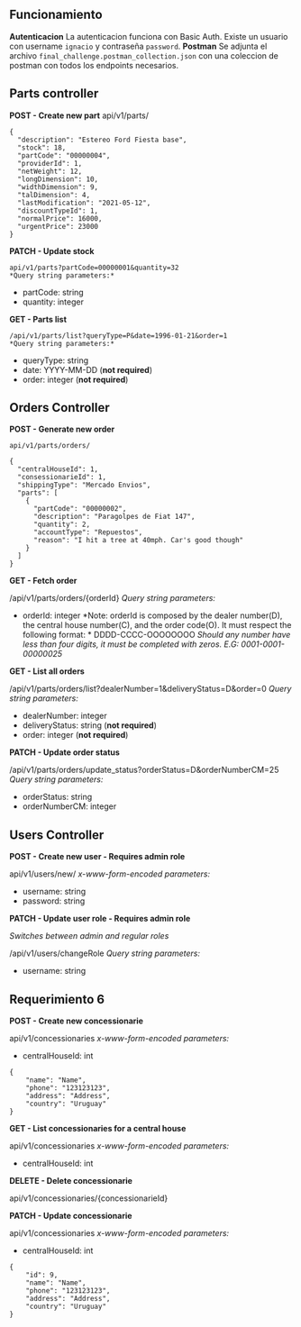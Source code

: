 ## Funcionamiento
**Autenticacion**
La autenticacion funciona con Basic Auth. Existe un usuario con username `ignacio` y contraseña `password`.
**Postman**
Se adjunta el archivo `final_challenge.postman_collection.json` con una coleccion de postman con todos los endpoints necesarios.

## Parts controller
**POST - Create new part**
	api/v1/parts/
```
{
  "description": "Estereo Ford Fiesta base",
  "stock": 18,
  "partCode": "00000004",
  "providerId": 1,
  "netWeight": 12,
  "longDimension": 10,
  "widthDimension": 9,
  "talDimension": 4,
  "lastModification": "2021-05-12",
  "discountTypeId": 1,
  "normalPrice": 16000,
  "urgentPrice": 23000
}
```

**PATCH - Update stock**

	api/v1/parts?partCode=00000001&quantity=32
	*Query string parameters:*
 - partCode: string
 - quantity: integer
 
 **GET - Parts list**

	/api/v1/parts/list?queryType=P&date=1996-01-21&order=1
	*Query string parameters:*
 - queryType: string
 - date: YYYY-MM-DD (**not required**)
 - order: integer (**not required**)

## Orders Controller

**POST - Generate new order**

	api/v1/parts/orders/
```
{
  "centralHouseId": 1,
  "consessionarieId": 1,
  "shippingType": "Mercado Envios",
  "parts": [
    {
      "partCode": "00000002",
      "description": "Paragolpes de Fiat 147",
      "quantity": 2,
      "accountType": "Repuestos",
      "reason": "I hit a tree at 40mph. Car's good though"
    }
  ]
}
```
  **GET - Fetch order**

​/api​/v1​/parts​/orders​/{orderId}
	*Query string parameters:*
 - orderId: integer 
*Note: orderId is composed by the dealer number(D), the central house number(C), and the order code(O). It must respect the following format: *
DDDD-CCCC-OOOOOOOO
*Should any number have less than four digits, it must be completed with zeros. E.G: 0001-0001-00000025*

**GET - List all orders**

/api/v1/parts/orders/list?dealerNumber=1&deliveryStatus=D&order=0
	*Query string parameters:*
 - dealerNumber: integer
 - deliveryStatus: string (**not required**)
 - order: integer (**not required**)

**PATCH - Update order status**

/api/v1/parts/orders/update_status?orderStatus=D&orderNumberCM=25
	*Query string parameters:*
 - orderStatus: string
 - orderNumberCM: integer



## Users Controller

**POST - Create new user - Requires admin role**

api/v1/users/new/
*x-www-form-encoded parameters:*
- username: string
- password: string

**PATCH - Update user role - Requires admin role**

_Switches between admin and regular roles_

/api/v1/users/changeRole
*Query string parameters:*
- username: string

## Requerimiento 6
**POST - Create new concessionarie**

api/v1/concessionaries
*x-www-form-encoded parameters:*
- centralHouseId: int
```
{
    "name": "Name",
    "phone": "123123123",
    "address": "Address",
    "country": "Uruguay"
}
```

**GET - List concessionaries for a central house**

api/v1/concessionaries
*x-www-form-encoded parameters:*
- centralHouseId: int

**DELETE - Delete concessionarie**

api/v1/concessionaries/{concessionarieId}

**PATCH - Update concessionarie**

api/v1/concessionaries
*x-www-form-encoded parameters:*
- centralHouseId: int
```
{
    "id": 9,
    "name": "Name",
    "phone": "123123123",
    "address": "Address",
    "country": "Uruguay"
}
```




